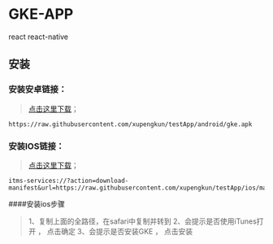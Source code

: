 # GKE-APP

react react-native

## 安装

### 安装安卓链接：

> [点击这里下载](https://raw.githubusercontent.com/xupengkun/testApp/android/gke.apk)；

```
https://raw.githubusercontent.com/xupengkun/testApp/android/gke.apk
```

### 安装IOS链接：

> [点击这里下载](itms-services://?action=download-manifest&url=https://raw.githubusercontent.com/xupengkun/testApp/ios/manifest.plist)；

```
itms-services://?action=download-manifest&url=https://raw.githubusercontent.com/xupengkun/testApp/ios/manifest.plist
```

####安装ios步骤

> 1、复制上面的全路径，在safari中复制并转到
> 2、会提示是否使用iTunes打开 ， 点击确定
> 3、会提示是否安装GKE ， 点击安装
